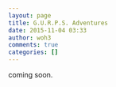 ```yaml
---
layout: page
title: G.U.R.P.S. Adventures
date: 2015-11-04 03:33
author: woh3
comments: true
categories: []
---
```

coming soon.
